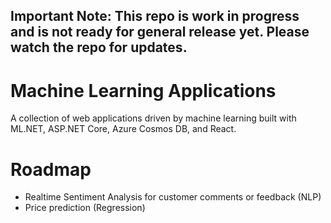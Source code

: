 ## Important Note: This repo is work in progress and is not ready for general release yet. Please watch the repo for updates.

# Machine Learning Applications
A collection of web applications driven by machine learning built with ML.NET, ASP.NET Core, Azure Cosmos DB, and React.

# Roadmap
* Realtime Sentiment Analysis for customer comments or feedback (NLP)
* Price prediction (Regression)
 
